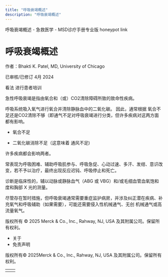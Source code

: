 ```yaml
---
title: "呼吸衰竭概述"
description: "呼吸衰竭概述"
---
```


﻿呼吸衰竭概述 \- 急救医学 \- MSD诊疗手册专业版 honeypot link

# 呼吸衰竭概述

作者：Bhakti K. Patel, MD, University of Chicago

已审核/已修订 4月 2024

看法 进行患者培训

急性呼吸衰竭是指由氧合和（或）CO2清除障碍所致的致命性疾病。

呼吸系统吸入氧气进行氧合并清除静脉血中的二氧化碳。 因此，通常根据 氧合不足还是CO2清除不够（即通气不足对呼吸衰竭进行分类，但许多疾病对这两方面都有影响。

- 氧合不足

- 二氧化碳消除不足（这意味着 通风不足)


许多疾病都会影响两者。

常表现为呼吸困难、辅助呼吸肌参与、呼吸急促、心动过速、多汗、发绀、意识改变，若不予以治疗，最终出现反应迟钝、呼吸停止和死亡。

诊断是临床性的，辅以动脉或静脉血气（ABG 或 VBG）和/或毛细血管血氧饱和度和胸部 X 光的测量。

尽管存在暂时措施，但呼吸衰竭通常需要重症监护病房，并涉及纠正潜在疾病、补充氧气和呼吸辅助（如果需要），可能还需要侵入性机械通气、无创 机械通气或高流量氧气。



版权所有 © 2025
Merck & Co., Inc., Rahway, NJ, USA 及其附属公司。保留所有权利。

- 关于
- 免责声明

版权所有© 2025Merck & Co., Inc., Rahway, NJ, USA 及其附属公司。保留所有权利。

|     |     |
| --- | --- |
|  |  |